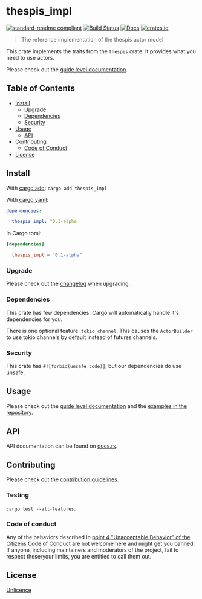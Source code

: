 # thespis_impl

[![standard-readme compliant](https://img.shields.io/badge/readme%20style-standard-brightgreen.svg?style=flat-square)](https://github.com/RichardLitt/standard-readme)
[![Build Status](https://api.travis-ci.org/najamelan/thespis_impl.svg?branch=release)](https://travis-ci.org/najamelan/thespis_impl)
[![Docs](https://docs.rs/thespis_impl/badge.svg)](https://docs.rs/thespis_impl)
[![crates.io](https://img.shields.io/crates/v/thespis_impl.svg)](https://crates.io/crates/thespis_impl)


> The reference implementation of the thespis actor model

This crate implements the traits from the `thespis` crate. It provides what you need to use actors.

Please check out the [guide level documentation](https://thespis-rs.github.io/thespis_guide/).


## Table of Contents

- [Install](#install)
   - [Upgrade](#upgrade)
   - [Dependencies](#dependencies)
   - [Security](#security)
- [Usage](#usage)
   - [API](#api)
- [Contributing](#contributing)
   - [Code of Conduct](#code-of-conduct)
- [License](#license)


## Install
With [cargo add](https://github.com/killercup/cargo-edit):
`cargo add thespis_impl`

With [cargo yaml](https://gitlab.com/storedbox/cargo-yaml):
```yaml
dependencies:

  thespis_impl: ^0.1-alpha
```

In Cargo.toml:
```toml
[dependencies]

  thespis_impl = "0.1-alpha"
```

### Upgrade

Please check out the [changelog](https://github.com/thespis-rs/thespis_impl/blob/release/CHANGELOG.md) when upgrading.


### Dependencies

This crate has few dependencies. Cargo will automatically handle it's dependencies for you.

There is one optional feature: `tokio_channel`. This causes the `ActorBuilder` to use tokio channels by default instead of futures channels.


### Security

This crate has `#![forbid(unsafe_code)]`, but our dependencies do use unsafe.


## Usage

Please check out the [guide level documentation](https://thespis-rs.github.io/thespis_guide/) and the [examples in the repository](https://github.com/thespis-rs/thespis_impl/blob/release/examples).

## API

API documentation can be found on [docs.rs](https://docs.rs/thespis_impl).


## Contributing

Please check out the [contribution guidelines](https://github.com/thespis-rs/thespis_impl/blob/release/CONTRIBUTING.md).


### Testing

`cargo test --all-features`.


### Code of conduct

Any of the behaviors described in [point 4 "Unacceptable Behavior" of the Citizens Code of Conduct](https://github.com/stumpsyn/policies/blob/release/citizen_code_of_conduct.md#4-unacceptable-behavior) are not welcome here and might get you banned. If anyone, including maintainers and moderators of the project, fail to respect these/your limits, you are entitled to call them out.

## License

[Unlicence](https://unlicense.org/)
